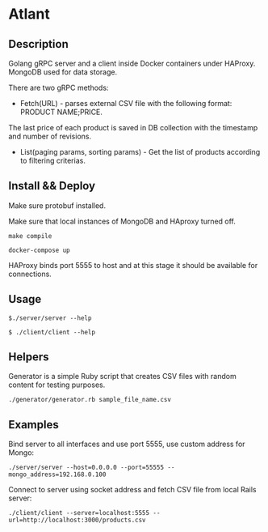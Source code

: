 # Atlant

## Description

Golang gRPC server and a client inside Docker containers  under HAProxy.
MongoDB used for data storage.

There are two gRPC methods:

- Fetch(URL) - parses external CSV file with the following format: PRODUCT NAME;PRICE.

The last price of each product is saved in DB collection with the timestamp and number of revisions.
 
- List(paging params, sorting params) - Get the list of products according to filtering criterias.

## Install && Deploy

Make sure protobuf installed.

Make sure that local instances of MongoDB and HAproxy turned off.

``make compile``

``docker-compose up``

HAProxy binds port 5555 to host and at this stage it should be available for connections.

## Usage

``$./server/server --help``

``$ ./client/client --help``

## Helpers

Generator is a simple Ruby script that creates CSV files with random content for testing purposes.

``./generator/generator.rb sample_file_name.csv`` 

## Examples

Bind server to all interfaces and use port 5555,  use custom address for Mongo:

``./server/server --host=0.0.0.0 --port=55555 --mongo_address=192.168.0.100``

Connect to server using socket address and fetch CSV file from local Rails server:

``./client/client --server=localhost:5555 --url=http://localhost:3000/products.csv``
